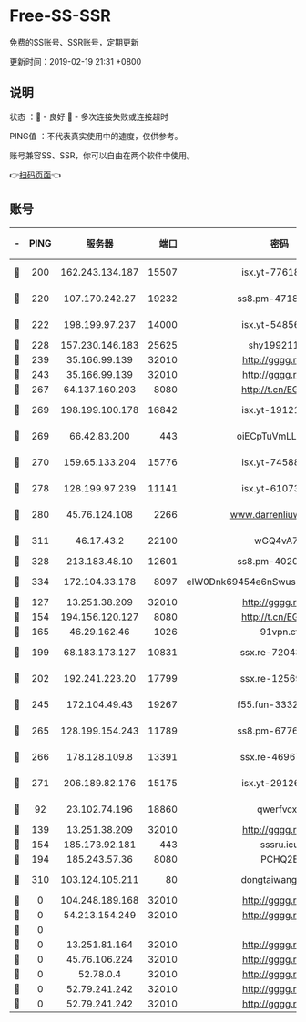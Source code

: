 # Free-SS-SSR

免费的SS账号、SSR账号，定期更新

更新时间：2019-02-19 21:31 +0800

## 说明

状态     ：🙂 - 良好 🙁 - 多次连接失败或连接超时

PING值   ：不代表真实使用中的速度，仅供参考。

账号兼容SS、SSR，你可以自由在两个软件中使用。

👉[扫码页面](https://liesauer.github.io/free-ss-ssr.github.io/)👈

## 账号

|-|PING|服务器|端口|密码|加密方式|区域|
|:----:|:----:|:-----:|-----:|:----:|:----:|:----:|
|🙂|200|162.243.134.187|15507|isx.yt-77618718|aes-256-cfb|US|
|🙂|220|107.170.242.27|19232|ss8.pm-47184551|aes-256-cfb|US|
|🙂|222|198.199.97.237|14000|isx.yt-54856932|aes-256-cfb|US|
|🙂|228|157.230.146.183|25625|shy19921124|rc4-md5|US|
|🙂|239|35.166.99.139|32010|http://gggg.rocks|chacha20|UN|
|🙂|243|35.166.99.139|32010|http://gggg.rocks|chacha20|US|
|🙂|267|64.137.160.203|8080|http://t.cn/EGJIyrl|rc4-md5|CA|
|🙂|269|198.199.100.178|16842|isx.yt-19121084|aes-256-cfb|US|
|🙂|269|66.42.83.200|443|oiECpTuVmLLxk4Ts|aes-256-cfb|US|
|🙂|270|159.65.133.204|15776|isx.yt-74588926|aes-256-cfb|SG|
|🙂|278|128.199.97.239|11141|isx.yt-61073883|aes-256-cfb|SG|
|🙂|280|45.76.124.108|2266|www.darrenliuwei.com|aes-256-cfb|AU|
|🙂|311|46.17.43.2|22100|wGQ4vA7D|aes-256-gcm|RU|
|🙂|328|213.183.48.10|12601|ss8.pm-40202630|rc4-md5|RU|
|🙂|334|172.104.33.178|8097|eIW0Dnk69454e6nSwuspv9DmS201tQ0D|aes-256-cfb|SG|
|🙂|127|13.251.38.209|32010|http://gggg.rocks|chacha20|SG|
|🙂|154|194.156.120.127|8080|http://t.cn/EGJIyrl|rc4-md5|RU|
|🙂|165|46.29.162.46|1026|91vpn.cf|rc4-md5|RU|
|🙂|199|68.183.173.127|10831|ssx.re-72043236|aes-256-cfb|US|
|🙂|202|192.241.223.20|17799|ssx.re-12569451|aes-256-cfb|US|
|🙂|245|172.104.49.43|19267|f55.fun-33324216|aes-256-cfb|SG|
|🙂|265|128.199.154.243|11789|ss8.pm-67760833|aes-256-cfb|SG|
|🙂|266|178.128.109.8|13391|ssx.re-46967706|aes-256-cfb|SG|
|🙂|271|206.189.82.176|15175|isx.yt-29126697|aes-256-cfb|SG|
|🙁|92|23.102.74.196|18860|qwerfvcxz|aes-256-gcm|JP|
|🙁|139|13.251.38.209|32010|http://gggg.rocks|chacha20|UN|
|🙁|154|185.173.92.181|443|sssru.icu|rc4-md5|RU|
|🙁|194|185.243.57.36|8080|PCHQ2E|rc4-md5|US|
|🙁|310|103.124.105.211|80|dongtaiwang.com|aes-256-cfb|US|
|🙁|0|104.248.189.168|32010|http://gggg.rocks|chacha20|UN|
|🙁|0|54.213.154.249|32010|http://gggg.rocks|chacha20|UN|
|🙁|0|||||UN|
|🙁|0|13.251.81.164|32010|http://gggg.rocks|chacha20|UN|
|🙁|0|45.76.106.224|32010|http://gggg.rocks|chacha20|UN|
|🙁|0|52.78.0.4|32010|http://gggg.rocks|chacha20|UN|
|🙁|0|52.79.241.242|32010|http://gggg.rocks|chacha20|UN|
|🙁|0|52.79.241.242|32010|http://gggg.rocks|chacha20|KR|
